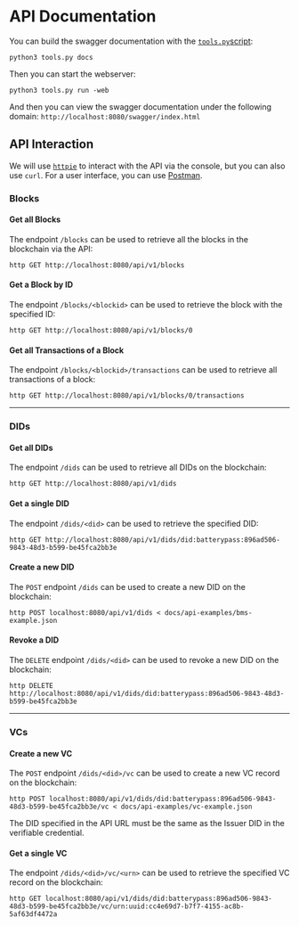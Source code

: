 # API Documentation
You can build the swagger documentation with the [`tools.py`script](tools.md):
```shell
python3 tools.py docs
```

Then you can start the webserver:
```shell
python3 tools.py run -web
```

And then you can view the swagger documentation under the following domain: `http://localhost:8080/swagger/index.html`

## API Interaction
We will use [`httpie`](https://httpie.io/docs/cli/linux) to interact with the API via the console, but you can also use `curl`. 
For a user interface, you can use [Postman](https://www.postman.com/).

### Blocks
#### Get all Blocks
The endpoint `/blocks` can be used to retrieve all the blocks in the blockchain via the API:
```shell
http GET http://localhost:8080/api/v1/blocks
```

#### Get a Block by ID
The endpoint `/blocks/<blockid>` can be used to retrieve the block with the specified ID:
```shell
http GET http://localhost:8080/api/v1/blocks/0
```

#### Get all Transactions of a Block
The endpoint `/blocks/<blockid>/transactions` can be used to retrieve all transactions of a block:
```shell
http GET http://localhost:8080/api/v1/blocks/0/transactions
```

---
### DIDs
#### Get all DIDs
The endpoint `/dids` can be used to retrieve all DIDs on the blockchain:
```shell
http GET http://localhost:8080/api/v1/dids
```

#### Get a single DID
The endpoint `/dids/<did>` can be used to retrieve the specified DID:
```shell
http GET http://localhost:8080/api/v1/dids/did:batterypass:896ad506-9843-48d3-b599-be45fca2bb3e
```

#### Create a new DID
The `POST` endpoint `/dids` can be used to create a new DID on the blockchain:
```shell
http POST localhost:8080/api/v1/dids < docs/api-examples/bms-example.json 
```

#### Revoke a DID
The `DELETE` endpoint `/dids/<did>` can be used to revoke a new DID on the blockchain:
```shell
http DELETE http://localhost:8080/api/v1/dids/did:batterypass:896ad506-9843-48d3-b599-be45fca2bb3e
```

---
### VCs
#### Create a new VC
The `POST` endpoint `/dids/<did>/vc` can be used to create a new VC record on the blockchain:
```shell
http POST localhost:8080/api/v1/dids/did:batterypass:896ad506-9843-48d3-b599-be45fca2bb3e/vc < docs/api-examples/vc-example.json
```
The DID specified in the API URL must be the same as the Issuer DID in the verifiable credential.

#### Get a single VC
The endpoint `/dids/<did>/vc/<urn>` can be used to retrieve the specified VC record on the blockchain:
```shell
http GET localhost:8080/api/v1/dids/did:batterypass:896ad506-9843-48d3-b599-be45fca2bb3e/vc/urn:uuid:cc4e69d7-b7f7-4155-ac8b-5af63df4472a
```
